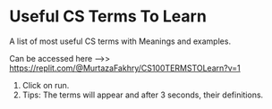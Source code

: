 # Useful CS Terms To Learn
 A list of most useful CS terms with Meanings and examples.

Can be accessed here -->> https://replit.com/@MurtazaFakhry/CS100TERMSTOLearn?v=1
1. Click on run. 
2. Tips: The terms will appear and after 3 seconds, their definitions.
